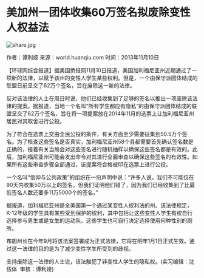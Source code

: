 # 美加州一团体收集60万签名拟废除变性人权益法

![share.jpg](//rs2.huanqiucdn.cn/huanqiu/image/m/share.jpg)

作者：谭利娅
来源：world.huanqiu.com
时间：2013年11月10日

【环球网综合报道】据美国侨报网11月10日报道，美国加利福尼亚州近期通过了一项新的法律，以赋予该州的变性人学生某些权利。但是，一个由保守派团体结成的联盟日前呈交了62万个签名，旨在废除这一新的法律。

反对该法律的人士在周日时说，他们已经收集到了足够的签名以推出一项废除该法律的提案。据报道，当地一个名叫“所有学生都应有隐私”的由保守派团体结成的联盟呈交了62万个签名，旨在将一项提案放在2014年11月的选票上让加利福尼亚州居民对其取舍进行公投。

为了符合在选票上交由全民公投的条件，有关方面至少需要征集到50.5万个签名。为了核查这些签名是否真实，加利福尼亚州58个县都需要首先确认签名数是正确的，接着有关当局会对这些签名进行随机抽样以确保这些签名都是有效的。此后，加利福尼亚州可能会发出命令对其进行全面审查以确保这些签名的有效性。如果所有这些审查步骤全部通过，该提案将合格被印在选票上进行公投。

一个名叫“信仰与公共政策”的组织在一份声明中说：“许多人说，我们不可能仅在90天内收集50万以上的签名，但我们证明他们错了，因为我们已经收集到了比最低签名人数还要多11万5000个的签名。”

据报道，加利福尼亚州是全美国第一个通过某变性人权利法的州。该法律规定，K-12年级的学生具有某些受到保护的权利，其中包括让这些变性人学生有权自行选择参与男生或是女生的运动队。这些学生也可自行决定选择使用何种性别的厕所。

布朗州长在今年9月将该法案签署成为正式法律，它将在明年1月1日正式生效。通过这一法律的目的是为了减少变性学生所受到的歧视。

支持废除这一法律的人士说，该法触犯了非变性人学生的隐私权。(实习编辑：沈伍体  审核：谭利娅)
